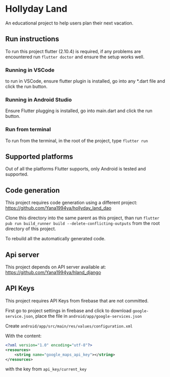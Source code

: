 # Hollyday Land

An educational project to help users plan their next vacation.

## Run instructions

To run this project flutter (2.10.4) is required, if any problems are encountered run
`flutter doctor` and ensure the setup works well.

### Running in VSCode

to run in VSCode, ensure flutter plugin is installed, go into any *.dart file and click the run
button.

### Running in Android Studio

Ensure Flutter plugging is installed, go into main.dart and click the run button.

### Run from terminal

To run from the terminal, in the root of the project, type `flutter run`

## Supported platforms

Out of all the platforms Flutter supports, only Android is tested and supported.

## Code generation

This project requires code generation using a different project:
https://github.com/Yana1994ya/hollyday_land_dao

Clone this directory into the same parent as this project, than run
`flutter pub run build_runner build --delete-conflicting-outputs`
from the root directory of this project.

To rebuild all the automatically generated code.

## Api server

This project depends on API server available at:
https://github.com/Yana1994ya/hland_django

## API Keys

This project requires API Keys from firebase that are not committed.

First go to project settings in firebase and click to download `google-service.json`, place the file
in `android/app/google-services.json`

Create `android/app/src/main/res/values/configuration.xml`

With the content:

```xml
<?xml version="1.0" encoding="utf-8"?>
<resources>
    <string name="google_maps_api_key"></string>
</resources>
```

with the key from `api_key/current_key`